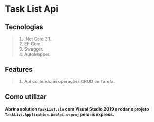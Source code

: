 # Task List Api

## Tecnologias

>1. .Net Core 3.1.
>2. EF Core.
>3. Swagger.
>4. AutoMapper.

## Features

>1. Api contendo as operações CRUD de Tarefa.

## Como utilizar

#### Abrir a solution `TaskList.sln` com Visual Studio 2019 e rodar o projeto `TaskList.Application.WebApi.csproj` pelo iis express.
